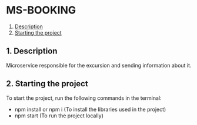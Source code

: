 # MS-BOOKING

1. [Description](#1-Description)
2. [Starting the project](2#-Starting-the-project)

## 1. Description

Microservice responsible for the excursion and sending information about it.

## 2. Starting the project

To start the project, run the following commands in the terminal:
- npm install or npm i (To install the libraries used in the project)
- npm start (To run the project locally)